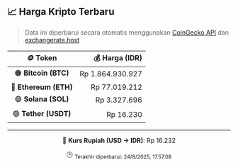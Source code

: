 

<!-- HARGA_KRIPTO -->
## 📈 Harga Kripto Terbaru

> Data ini diperbarui secara otomatis menggunakan [CoinGecko API](https://www.coingecko.com/) dan [exchangerate.host](https://exchangerate.host/)

<div align="center">

| 🪙 Token | 💰 Harga (IDR) |
|:------:|---------------:|
| 🟠 **Bitcoin (BTC)**   | Rp 1.864.930.927 |
| 🔵 **Ethereum (ETH)**  | Rp 77.019.212 |
| 🟣 **Solana (SOL)**    | Rp 3.327.696 |
| 🟢 **Tether (USDT)**   | Rp 16.230 |

---

💱 **Kurs Rupiah (USD → IDR)**: Rp 16.232

🕒 <sub>Terakhir diperbarui: 24/8/2025, 17.57.08</sub>

</div>
<!-- /HARGA_KRIPTO -->
